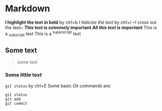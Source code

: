 # Markdown
**I highlight the text in bold** by ctrl+b
_I italicize the text_ by ctrl+i
~I cross out the text~
**This text is _extremely_ important**
***All this text is important***
This is a <sub>subscript</sub> text
This is a <sup>superscript</sup> text
## Some text
>some text
### Some little text
`git status` by ctrl+E
Some basic Git commands are:
```
git status
git add
git commit
```
